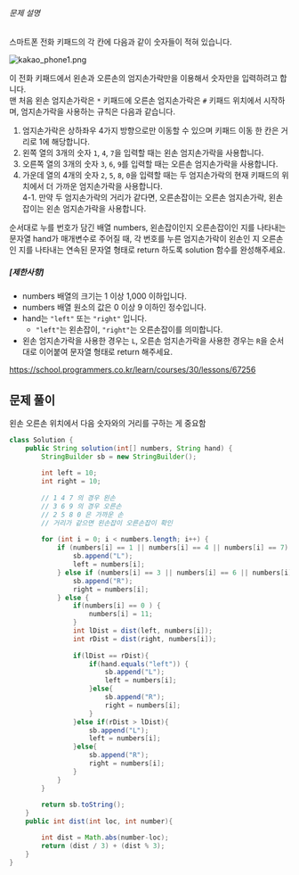 ###### 문제 설명

스마트폰 전화 키패드의 각 칸에 다음과 같이 숫자들이 적혀 있습니다.

![kakao_phone1.png](https://grepp-programmers.s3.ap-northeast-2.amazonaws.com/files/production/4b69a271-5f4a-4bf4-9ebf-6ebed5a02d8d/kakao_phone1.png)

이 전화 키패드에서 왼손과 오른손의 엄지손가락만을 이용해서 숫자만을 입력하려고 합니다.  
맨 처음 왼손 엄지손가락은 `*` 키패드에 오른손 엄지손가락은 `#` 키패드 위치에서 시작하며, 엄지손가락을 사용하는 규칙은 다음과 같습니다.

1. 엄지손가락은 상하좌우 4가지 방향으로만 이동할 수 있으며 키패드 이동 한 칸은 거리로 1에 해당합니다.
2. 왼쪽 열의 3개의 숫자 `1`, `4`, `7`을 입력할 때는 왼손 엄지손가락을 사용합니다.
3. 오른쪽 열의 3개의 숫자 `3`, `6`, `9`를 입력할 때는 오른손 엄지손가락을 사용합니다.
4. 가운데 열의 4개의 숫자 `2`, `5`, `8`, `0`을 입력할 때는 두 엄지손가락의 현재 키패드의 위치에서 더 가까운 엄지손가락을 사용합니다.  
    4-1. 만약 두 엄지손가락의 거리가 같다면, 오른손잡이는 오른손 엄지손가락, 왼손잡이는 왼손 엄지손가락을 사용합니다.

순서대로 누를 번호가 담긴 배열 numbers, 왼손잡이인지 오른손잡이인 지를 나타내는 문자열 hand가 매개변수로 주어질 때, 각 번호를 누른 엄지손가락이 왼손인 지 오른손인 지를 나타내는 연속된 문자열 형태로 return 하도록 solution 함수를 완성해주세요.

##### **[제한사항]**

- numbers 배열의 크기는 1 이상 1,000 이하입니다.
- numbers 배열 원소의 값은 0 이상 9 이하인 정수입니다.
- hand는 `"left"` 또는 `"right"` 입니다.
    - `"left"`는 왼손잡이, `"right"`는 오른손잡이를 의미합니다.
- 왼손 엄지손가락을 사용한 경우는 `L`, 오른손 엄지손가락을 사용한 경우는 `R`을 순서대로 이어붙여 문자열 형태로 return 해주세요.

https://school.programmers.co.kr/learn/courses/30/lessons/67256

## 문제 풀이

왼손 오른손 위치에서 다음 숫자와의 거리를 구하는 게 중요함

```java
class Solution {
    public String solution(int[] numbers, String hand) {
        StringBuilder sb = new StringBuilder();
        
        int left = 10;
        int right = 10;
        
        // 1 4 7 의 경우 왼손
        // 3 6 9 의 경우 오른손
        // 2 5 8 0 은 가까운 손
        // 거리가 같으면 왼손잡이 오른손잡이 확인
        
        for (int i = 0; i < numbers.length; i++) {
            if (numbers[i] == 1 || numbers[i] == 4 || numbers[i] == 7) {
                sb.append("L");
                left = numbers[i];
            } else if (numbers[i] == 3 || numbers[i] == 6 || numbers[i] == 9) {
                sb.append("R");
                right = numbers[i];
            } else {
                if(numbers[i] == 0 ) {
                    numbers[i] = 11;
                }
                int lDist = dist(left, numbers[i]);
                int rDist = dist(right, numbers[i]);
                
                if(lDist == rDist){
                    if(hand.equals("left")) {
                        sb.append("L");
                        left = numbers[i];
                    }else{
                        sb.append("R");
                        right = numbers[i];
                    }
                }else if(rDist > lDist){
                    sb.append("L");
                    left = numbers[i];
                }else{
                    sb.append("R");
                    right = numbers[i];
                }
            }
        }
        
        return sb.toString();
    }
    public int dist(int loc, int number){

        int dist = Math.abs(number-loc);   
        return (dist / 3) + (dist % 3);
    }
}
```